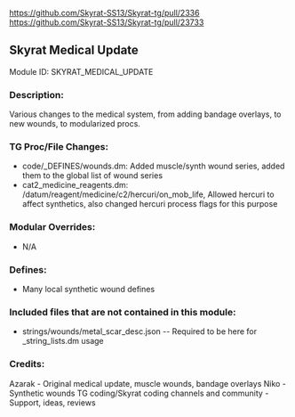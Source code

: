 <!-- This should be copy-pasted into the root of your module folder as readme.md -->

https://github.com/Skyrat-SS13/Skyrat-tg/pull/2336
https://github.com/Skyrat-SS13/Skyrat-tg/pull/23733

## Skyrat Medical Update <!--Title of your addition.-->

Module ID: SKYRAT_MEDICAL_UPDATE <!-- Uppercase, UNDERSCORE_CONNECTED name of your module, that you use to mark files. This is so people can case-sensitive search for your edits, if any. -->

### Description:

Various changes to the medical system, from adding bandage overlays, to new wounds, to modularized procs.

<!-- Here, try to describe what your PR does, what features it provides and any other directly useful information. -->

### TG Proc/File Changes:

- code/_DEFINES/wounds.dm: Added muscle/synth wound series, added them to the global list of wound series
- cat2_medicine_reagents.dm: /datum/reagent/medicine/c2/hercuri/on_mob_life, Allowed hercuri to affect synthetics, also changed hercuri process flags for this purpose
<!-- If you edited any core procs, you should list them here. You should specify the files and procs you changed.
E.g: 
- `code/modules/mob/living.dm`: `proc/overriden_proc`, `var/overriden_var`
-->

### Modular Overrides:

- N/A
<!-- If you added a new modular override (file or code-wise) for your module, you should list it here. Code files should specify what procs they changed, in case of multiple modules using the same file.
E.g: 
- `modular_skyrat/master_files/sound/my_cool_sound.ogg`
- `modular_skyrat/master_files/code/my_modular_override.dm`: `proc/overriden_proc`, `var/overriden_var`
-->

### Defines:

- Many local synthetic wound defines
<!-- If you needed to add any defines, mention the files you added those defines in, along with the name of the defines. -->

### Included files that are not contained in this module:

- strings/wounds/metal_scar_desc.json -- Required to be here for _string_lists.dm usage
<!-- Likewise, be it a non-modular file or a modular one that's not contained within the folder belonging to this specific module, it should be mentioned here. Good examples are icons or sounds that are used between multiple modules, or other such edge-cases. -->

### Credits:

Azarak - Original medical update, muscle wounds, bandage overlays
Niko - Synthetic wounds
TG coding/Skyrat coding channels and community - Support, ideas, reviews

<!-- Here go the credits to you, dear coder, and in case of collaborative work or ports, credits to the original source of the code. -->
